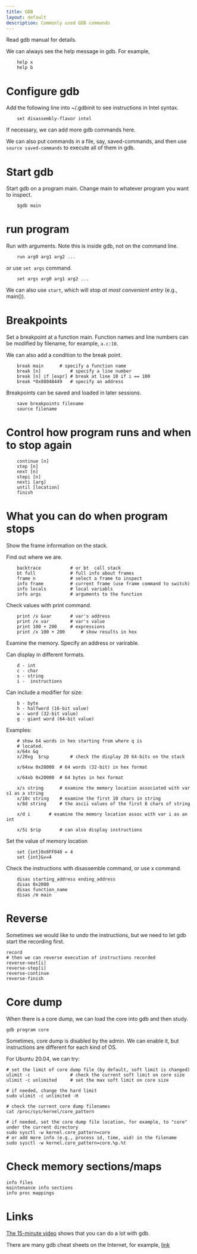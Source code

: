 ```yaml
---
title: GDB
layout: default
description: Commonly used GDB commands
---
```


Read gdb manual for details.

We can always see the help message in gdb. For example, 

```
    help x
    help b
```

# Configure gdb

Add the following line into ~/.gdbinit to see instructions in Intel syntax.

```
    set disassembly-flavor intel
```

If necessary, we can add more gdb commands here.

We can also put commands in a file, say, saved-commands, and then use `source saved-commands` to execute all of them in gdb.

# Start gdb

Start gdb on a program main. Change main to whatever program
you want to inspect.

```
    $gdb main
```

# run program 
Run with arguments. Note this is inside gdb, not on the command line.

```
    run arg0 arg1 arg2 ...
```

or use `set args` command.

```
    set args arg0 arg1 arg2 ...

```
We can also use `start`, which will stop *at most convenient entry* (e.g., main()).

# Breakpoints

Set a breakpoint at a function main. Function names and line numbers
can be modified by filename, for example, `a.c:10`.

We can also add a condition to the break point.

```
    break main		# specify a function name
    break [n]           # specify a line number
    break [n] if [expr] # break at line 10 if i == 100
    break *0x08048449	# specify an address
```

Breakpoints can be saved and loaded in later sessions.

```
    save breakpoints filename
    source filename
```

# Control how program runs and when to stop again

```
    continue [n]
    step [n]
    next [n]
    stepi [n]
    nexti [arg]
    until [location]
    finish
```

# What you can do when program stops

Show the frame information on the stack.

Find out where we are.

```
    backtrace		    # or bt  call stack
    bt full             # full info about frames
    frame n             # select a frame to inspect  
    info frame          # current frame (use frame command to switch)
    info locals         # local variabls
    info args           # arguments to the function
```

Check values with print  command.

```
    print /x &var		# var's address
    print /x var		# var's value
    print 100 + 200		# expressions
    print /x 100 + 200		# show results in hex
```

Examine the memory. Specify an address or varirable.

Can display in different formats.

```
    d - int
    c - char 
    s - string
    i -  instructions
```

Can include a modifier for size:

```
    b - byte
    h - halfword (16-bit value)
    w - word (32-bit value)
    g - giant word (64-bit value)
```

Examples: 

```
    # show 64 words in hex starting from where q is
    # located.
    x/64x &q		
    x/20xg  $rsp        # check the display 20 64-bits on the stack

    x/64xw 0x20000	# 64 words (32-bit) in hex format

    x/64xb 0x20000	# 64 bytes in hex format

    x/s string	    # examine the memory location associated with var s1 as a string
    x/10c string    # examine the first 10 chars in string
    x/8d string     # the ascii values of the first 8 chars of string

    x/d i	    # examine the memory location assoc with var i as an int 

    x/5i $rip	    # can also display instructions
```
    
Set the value of memory location

```
    set {int}0x8FF040 = 4
    set {int}&v=4
```

Check the instructions with disassemble command, or use x command. 

```
    disas starting_address ending_address
    disas 0x2000 
    disas function_name
    disas /m main
```

# Reverse

Sometimes we would like to undo the instructions, but we need to let gdb start the recording first.

```
record
# then we can reverse execution of instructions recorded
reverse-next[i]
reverse-step[i]
reverse-continue
reverse-finish
```

# Core dump

When there is a core dump, we can load the core into gdb and then study.

```
gdb program core
```
Sometimes, core dump is disabled by the admin. We can enable it, but instructions are
different for each kind of OS.

For Ubuntu 20.04, we can try:

```
# set the limit of core dump file (by default, soft limit is changed)
ulimit -c               # check the current soft limit on core size
ulimit -c unlimited     # set the max soft limit on core size

# if needed, change the hard limit
sudo ulimit -c unlimited -H

# check the current core dump filenames
cat /proc/sys/kernel/core_pattern

# if needed, set the core dump file location, for example, to "core" under the current directory
sudo sysctl -w kernel.core_pattern=core
# or add more info (e.g., process id, time, uid) in the filename
sudo sysctl -w kernel.core_pattern=core.%p.%t 
```

# Check memory sections/maps

```
info files
maintenance info sections 
info proc mappings
```

# Links

[The 15-minute video](https://www.youtube.com/watch?v=PorfLSr3DDI) 
shows that you can do a lot with gdb. 

There are many gdb cheat sheets on the Internet, for example, 
[link](https://cs-uob.github.io/COMS20012/materials/lecture1/GDBCheatSheet.pdf)

